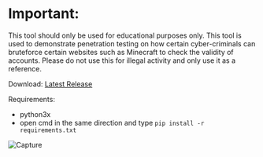 # Important:
This tool should only be used for educational purposes only. This tool is used to demonstrate penetration testing on how certain cyber-criminals can bruteforce certain websites such as Minecraft to check the validity of accounts. Please do not use this for illegal activity and only use it as a reference.



Download:
[Latest Release](https://github.com/Stainpy/Minecraft-Py/releases/download/Minecraft-Py-v3.5/Minecraft-Py-v3.5.exe)


Requirements:
- python3x
- open cmd in the same direction and type
``pip install -r requirements.txt``

![Capture](https://user-images.githubusercontent.com/62406629/120914851-eee53d80-c6a0-11eb-9100-4c157db53207.PNG)
